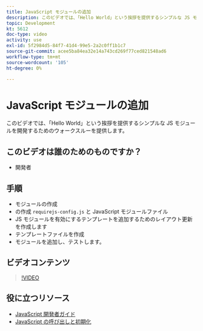 ```yaml
---
title: JavaScript モジュールの追加
description: このビデオでは、「Hello World」という挨拶を提供するシンプルな JS モジュールを開発するためのウォークスルーを提供します。
topic: Development
kt: 5612
doc-type: video
activity: use
exl-id: 5f2984d5-84f7-41d4-99e5-2a2c0ff1b1c7
source-git-commit: acee5ba84ea32e14a743cd269f77ced821548ad6
workflow-type: tm+mt
source-wordcount: '105'
ht-degree: 0%

---
```


# JavaScript モジュールの追加

このビデオでは、「Hello World」という挨拶を提供するシンプルな JS モジュールを開発するためのウォークスルーを提供します。

## このビデオは誰のためのものですか？

- 開発者

## 手順

- モジュールの作成
- の作成 `requirejs-config.js` と JavaScript モジュールファイル
- JS モジュールを有効にするテンプレートを追加するためのレイアウト更新を作成します
- テンプレートファイルを作成
- モジュールを追加し、テストします。

## ビデオコンテンツ

>[!VIDEO](https://video.tv.adobe.com/v/35790?quality=12&learn=on)

## 役に立つリソース

- [JavaScript 開発者ガイド](https://devdocs.magento.com/guides/v2.4/javascript-dev-guide/bk-javascript-dev-guide.html)
- [JavaScript の呼び出しと初期化](https://devdocs.magento.com/guides/v2.4/javascript-dev-guide/javascript/js_init.html)
